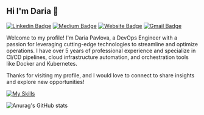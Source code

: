 ## Hi I'm Daria 👋

[![Linkedin Badge](https://img.shields.io/badge/-dariapavlova-blue?style=flat&logo=Linkedin&logoColor=white&link=https://www.linkedin.com/in/pavlova-b-daria/)](https://www.linkedin.com/in/pavlova-b-daria/)
[![Medium Badge](https://img.shields.io/badge/-@dariapavlova-000000?style=flat&labelColor=000000&logo=Medium&link=https://medium.com/@frank111194)](https://medium.com/@frank111194)
[![Website Badge](https://img.shields.io/badge/-pavlovadaria-47CCCC?style=flat&logo=Google-Chrome&logoColor=white&link=https://pavlova-daria.pp.ua)](https://pavlova-daria.pp.ua)
[![Gmail Badge](https://img.shields.io/badge/-pavlova.d.borisovna-c14438?style=flat&logo=Gmail&logoColor=white&link=mailto:pavlova.d.borisovna@gmail.com)](mailto:pavlova.d.borisovna@gmail.com)

Welcome to my profile! I'm Daria Pavlova, a DevOps Engineer with a passion for leveraging cutting-edge technologies to streamline and optimize operations. I have over 5 years of professional experience and specialize in CI/CD pipelines, cloud infrastructure automation, and orchestration tools like Docker and Kubernetes.

Thanks for visiting my profile, and I would love to connect to share insights and explore new opportunities!


[![My Skills](https://skillicons.dev/icons?i=aws,gcp,azure,linux,debian,ubuntu,windows,bash,python,git,github,gitlab,bitbucket,jenkins,docker,kubernetes,terraform,ansible,nginx,redis,mysql,postgres,elasticsearch,grafana,prometheus)](https://skillicons.dev)


![Anurag's GitHub stats](https://github-readme-stats.vercel.app/api?username=daria-pavlova&show_icons=true&bg_color=00000000)